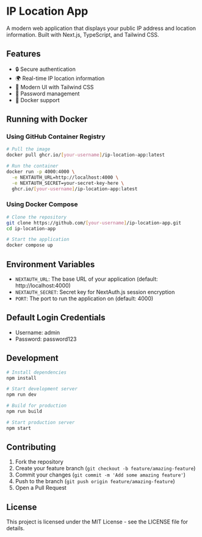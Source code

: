 # IP Location App

A modern web application that displays your public IP address and location information. Built with Next.js, TypeScript, and Tailwind CSS.

## Features

- 🔒 Secure authentication
- 🌍 Real-time IP location information
- 🎨 Modern UI with Tailwind CSS
- 🔐 Password management
- 🐳 Docker support

## Running with Docker

### Using GitHub Container Registry

```bash
# Pull the image
docker pull ghcr.io/[your-username]/ip-location-app:latest

# Run the container
docker run -p 4000:4000 \
  -e NEXTAUTH_URL=http://localhost:4000 \
  -e NEXTAUTH_SECRET=your-secret-key-here \
  ghcr.io/[your-username]/ip-location-app:latest
```

### Using Docker Compose

```bash
# Clone the repository
git clone https://github.com/[your-username]/ip-location-app.git
cd ip-location-app

# Start the application
docker compose up
```

## Environment Variables

- `NEXTAUTH_URL`: The base URL of your application (default: http://localhost:4000)
- `NEXTAUTH_SECRET`: Secret key for NextAuth.js session encryption
- `PORT`: The port to run the application on (default: 4000)

## Default Login Credentials

- Username: admin
- Password: password123

## Development

```bash
# Install dependencies
npm install

# Start development server
npm run dev

# Build for production
npm run build

# Start production server
npm start
```

## Contributing

1. Fork the repository
2. Create your feature branch (`git checkout -b feature/amazing-feature`)
3. Commit your changes (`git commit -m 'Add some amazing feature'`)
4. Push to the branch (`git push origin feature/amazing-feature`)
5. Open a Pull Request

## License

This project is licensed under the MIT License - see the LICENSE file for details.

